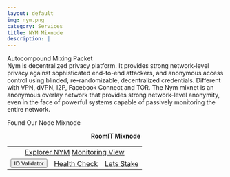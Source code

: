 ```yaml
---
layout: default
img: nym.png
category: Services
title: NYM Mixnode
description: |
---
```

<div class="col-8">
<span class="badge badge-primary">Autocompound </span>
<span class="badge badge-primary">Mixing Packet  </span>
</div>
Nym is decentralized privacy platform. It provides strong network-level privacy against sophisticated end-to-end attackers, and anonymous access control using blinded, re-randomizable, decentralized credentials. Different with VPN, dVPN, l2P, Facebook Connect and TOR. The Nym mixnet is an anonymous overlay network that provides strong network-level anonymity, even in the face of powerful systems capable of passively monitoring the entire network.



Found Our Node Mixnode

<center>
<b> RoomIT Mixnode </b> 
<br>
<table class="table table-striped">
<tr>
   <td colspan=3 style="text-align: center" class="justify-content-center">
       <center>
       <a href="https://mixnet.explorers.guru/mixnode/AGaEw8kZuNAGZyQXYrtedaZcAYUE7aUzngeYGrBgHETo" class="btn btn-success margin-top" target="_blank">Explorer NYM</a>
       <a href="/pdf/RoomIT_NYM-Grafana.pdf" class="btn btn-success margin-top">Monitoring View</a> 
       </center>
   </td>
</tr>
<tr>
   <td> 
      <button onclick="clip_nym_three()"  class="btn btn-warning margin-top">ID Validator</button>
      <input type="text" id="clip_nym" value="AGaEw8kZuNAGZyQXYrtedaZcAYUE7aUzngeYGrBgHETo" hidden=true> 
   </td>
   <td>
       <a href="https://health.roomit.xyz/status/nym-mixnode/" class="btn btn-info margin-top" target="_blank">Health Check</a>
   </td>    
   <td>
      <a href="https://docs.roomit.xyz/mainnet/nym/nym-mixnode/how-to-stake-your-token" class="btn btn-danger margin-top" target="_blank">Lets Stake</a>
   </td>
</tr>
</table>

